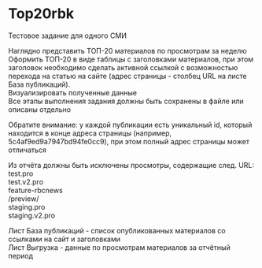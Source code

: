 # Top20rbk

Тестовое задание для одного СМИ					
					
Наглядно представить ТОП-20 материалов по просмотрам за неделю					
Оформить ТОП-20 в виде таблицы с заголовками материалов, при этом заголовок необходимо сделать активной ссылкой с возможностью перехода на статью на сайте (адрес страницы - столбец URL на листе База публикаций).					
Визуализировать полученные данные					
Все этапы выполнения задания должны быть сохранены в файле или описаны отдельно					
					
Обратите внимание: у каждой публикации есть уникальный id, который находится в конце адреса страницы (например, 5c4af9ed9a7947bd94fe0cc9), при этом полный адрес страницы может отличаться					
					
Из отчёта должны быть исключены просмотры, содержащие след. URL: 					
test.pro					
test.v2.pro					
feature-rbcnews					
/preview/					
staging.pro					
staging.v2.pro					
					
Лист База публикаций - список опубликованных материалов со ссылками на сайт и заголовками					
Лист Выгрузка - данные по просмотрам материалов за отчётный период					

